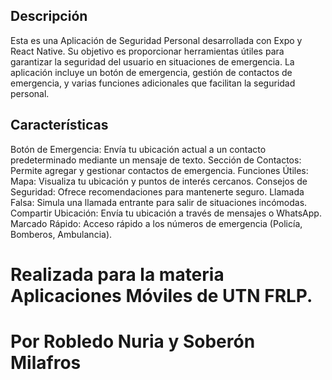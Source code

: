 ## Descripción
Esta es una Aplicación de Seguridad Personal desarrollada con Expo y React Native. Su objetivo es proporcionar herramientas útiles para garantizar la seguridad del usuario en situaciones de emergencia. La aplicación incluye un botón de emergencia, gestión de contactos de emergencia, y varias funciones adicionales que facilitan la seguridad personal.
## Características
Botón de Emergencia: Envía tu ubicación actual a un contacto predeterminado mediante un mensaje de texto.
Sección de Contactos: Permite agregar y gestionar contactos de emergencia.
Funciones Útiles:
Mapa: Visualiza tu ubicación y puntos de interés cercanos.
Consejos de Seguridad: Ofrece recomendaciones para mantenerte seguro.
Llamada Falsa: Simula una llamada entrante para salir de situaciones incómodas.
Compartir Ubicación: Envía tu ubicación a través de mensajes o WhatsApp.
Marcado Rápido: Acceso rápido a los números de emergencia (Policía, Bomberos, Ambulancia).

# Realizada para la materia Aplicaciones Móviles de UTN FRLP. 
# Por Robledo Nuria y Soberón Milafros